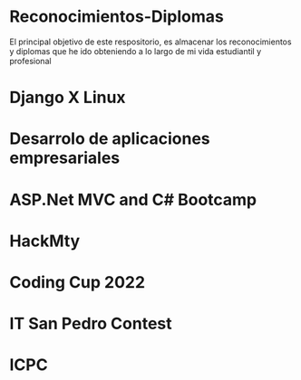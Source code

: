 # Reconocimientos-Diplomas
El principal objetivo de este respositorio, es almacenar los reconocimientos y diplomas que he ido obteniendo a lo largo de mi 
vida estudiantil y profesional

# Django X Linux

# Desarrolo de aplicaciones empresariales

# ASP.Net MVC and C# Bootcamp

# HackMty

# Coding Cup 2022

# IT San Pedro Contest

# ICPC


